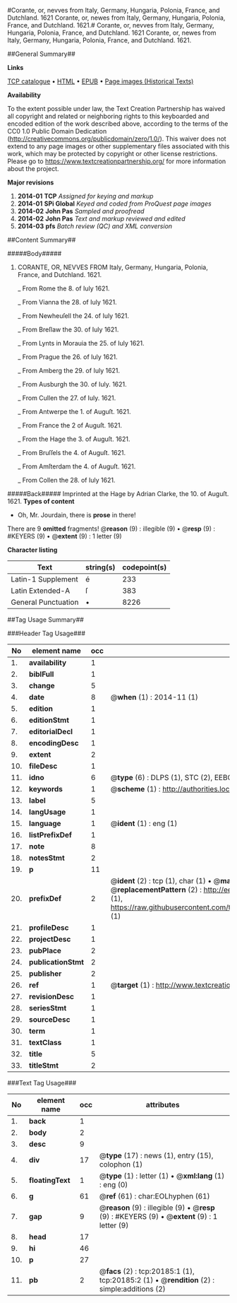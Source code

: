 #Corante, or, nevves from Italy, Germany, Hungaria, Polonia, France, and Dutchland. 1621 Corante, or, newes from Italy, Germany, Hungaria, Polonia, France, and Dutchland. 1621.#
Corante, or, nevves from Italy, Germany, Hungaria, Polonia, France, and Dutchland. 1621
Corante, or, newes from Italy, Germany, Hungaria, Polonia, France, and Dutchland. 1621.

##General Summary##

**Links**

[TCP catalogue](http://www.ota.ox.ac.uk/tcp/)  • 
[HTML](http://tei.it.ox.ac.uk/tcp/Texts-HTML/free/B14/B14969.html)  • 
[EPUB](http://tei.it.ox.ac.uk/tcp/Texts-EPUB/free/B14/B14969.epub) • 
[Page images (Historical Texts)](https://historicaltexts.jisc.ac.uk/eebo-99854750e)

**Availability**

To the extent possible under law, the Text Creation Partnership has waived all copyright and related or neighboring rights to this keyboarded and encoded edition of the work described above, according to the terms of the CC0 1.0 Public Domain Dedication (http://creativecommons.org/publicdomain/zero/1.0/). This waiver does not extend to any page images or other supplementary files associated with this work, which may be protected by copyright or other license restrictions. Please go to https://www.textcreationpartnership.org/ for more information about the project.

**Major revisions**

1. __2014-01__ __TCP__ *Assigned for keying and markup*
1. __2014-01__ __SPi Global__ *Keyed and coded from ProQuest page images*
1. __2014-02__ __John Pas__ *Sampled and proofread*
1. __2014-02__ __John Pas__ *Text and markup reviewed and edited*
1. __2014-03__ __pfs__ *Batch review (QC) and XML conversion*

##Content Summary##

#####Body#####

1. CORANTE, OR, NEVVES FROM Italy, Germany, Hungaria, Polonia, France, and Dutchland. 1621.

    _ From Rome the 8. of Iuly 1621.

    _ From Vianna the 28. of Iuly 1621.

    _ From Newheuſell the 24. of Iuly 1621.

    _ From Breſlaw the 30. of Iuly 1621.

    _ From Lynts in Morauia the 25. of Iuly 1621.

    _ From Prague the 26. of Iuly 1621.

    _ From Amberg the 29. of Iuly 1621.

    _ From Ausburgh the 30. of Iuly. 1621.

    _ From Cullen the 27. of Iuly. 1621.

    _ From Antwerpe the 1. of Auguſt. 1621.

    _ From France the 2 of Auguſt. 1621.

    _ From the Hage the 3. of Auguſt. 1621.

    _ From Bruſſels the 4. of Auguſt. 1621.

    _ From Amſterdam the 4. of Auguſt. 1621.

    _ From Collen the 28. of Iuly 1621.

#####Back#####
Imprinted at the Hage by Adrian Clarke, the 10. of Auguſt. 1621.
**Types of content**

  * Oh, Mr. Jourdain, there is **prose** in there!

There are 9 **omitted** fragments! 
 @__reason__ (9) : illegible (9)  •  @__resp__ (9) : #KEYERS (9)  •  @__extent__ (9) : 1 letter (9)

**Character listing**


|Text|string(s)|codepoint(s)|
|---|---|---|
|Latin-1 Supplement|é|233|
|Latin Extended-A|ſ|383|
|General Punctuation|•|8226|

##Tag Usage Summary##

###Header Tag Usage###

|No|element name|occ|attributes|
|---|---|---|---|
|1.|__availability__|1||
|2.|__biblFull__|1||
|3.|__change__|5||
|4.|__date__|8| @__when__ (1) : 2014-11 (1)|
|5.|__edition__|1||
|6.|__editionStmt__|1||
|7.|__editorialDecl__|1||
|8.|__encodingDesc__|1||
|9.|__extent__|2||
|10.|__fileDesc__|1||
|11.|__idno__|6| @__type__ (6) : DLPS (1), STC (2), EEBO-CITATION (1), PROQUEST (1), VID (1)|
|12.|__keywords__|1| @__scheme__ (1) : http://authorities.loc.gov/ (1)|
|13.|__label__|5||
|14.|__langUsage__|1||
|15.|__language__|1| @__ident__ (1) : eng (1)|
|16.|__listPrefixDef__|1||
|17.|__note__|8||
|18.|__notesStmt__|2||
|19.|__p__|11||
|20.|__prefixDef__|2| @__ident__ (2) : tcp (1), char (1)  •  @__matchPattern__ (2) : ([0-9\-]+):([0-9IVX]+) (1), (.+) (1)  •  @__replacementPattern__ (2) : http://eebo.chadwyck.com/downloadtiff?vid=$1&page=$2 (1), https://raw.githubusercontent.com/textcreationpartnership/Texts/master/tcpchars.xml#$1 (1)|
|21.|__profileDesc__|1||
|22.|__projectDesc__|1||
|23.|__pubPlace__|2||
|24.|__publicationStmt__|2||
|25.|__publisher__|2||
|26.|__ref__|1| @__target__ (1) : http://www.textcreationpartnership.org/docs/. (1)|
|27.|__revisionDesc__|1||
|28.|__seriesStmt__|1||
|29.|__sourceDesc__|1||
|30.|__term__|1||
|31.|__textClass__|1||
|32.|__title__|5||
|33.|__titleStmt__|2||


###Text Tag Usage###

|No|element name|occ|attributes|
|---|---|---|---|
|1.|__back__|1||
|2.|__body__|2||
|3.|__desc__|9||
|4.|__div__|17| @__type__ (17) : news (1), entry (15), colophon (1)|
|5.|__floatingText__|1| @__type__ (1) : letter (1)  •  @__xml:lang__ (1) : eng (0)|
|6.|__g__|61| @__ref__ (61) : char:EOLhyphen (61)|
|7.|__gap__|9| @__reason__ (9) : illegible (9)  •  @__resp__ (9) : #KEYERS (9)  •  @__extent__ (9) : 1 letter (9)|
|8.|__head__|17||
|9.|__hi__|46||
|10.|__p__|27||
|11.|__pb__|2| @__facs__ (2) : tcp:20185:1 (1), tcp:20185:2 (1)  •  @__rendition__ (2) : simple:additions (2)|
